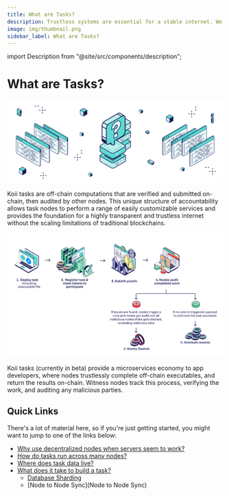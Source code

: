 ```yaml
---
title: What are Tasks?
description: Trustless systems are essential for a stable internet. We're working to make them bigger and better.
image: img/thumbnail.png
sidebar_label: What are Tasks?
---
```


import Description from "@site/src/components/description";

# What are Tasks?

![banner](../img/_What%20are%20tasks_.svg)

<Description
  text="Trustless systems are essential for a stable internet. We're working to make
  them bigger and better."
/>

Koii tasks are off-chain computations that are verified and submitted on-chain, then audited by other nodes. This unique structure of accountability allows task nodes to perform a range of easily customizable services and provides the foundation for a highly transparent and trustless internet without the scaling limitations of traditional blockchains.

![banner](../img/What%20are%20tasks%20(1).png)

<p>Koii tasks (currently in beta) provide a microservices economy to app developers, where nodes trustlessly complete off-chain executables, and return the results on-chain. Witness nodes track this process, verifying the work, and auditing any malicious parties.</p>

## Quick Links

There's a lot of material here, so if you're just getting started, you might want to jump to one of the links below:

- [Why use decentralized nodes when servers seem to work?](/develop/koii-task-101/what-are-tasks/nodes-vs-servers)<br/>
- [How do tasks run across many nodes?](/develop/koii-task-101/what-are-tasks/gradual-consensus)<br/>
- [Where does task data live?](/develop/koii-task-101/what-are-tasks/runtime-environment)<br/>
- [What does it take to build a task?](/develop/koii-task-101/what-are-tasks/key-components/intro)<br/>
  - [Database Sharding](/develop/koii-task-101/what-are-tasks/key-components/database-sharding)<br/>
  - [Node to Node Sync](Node to Node Sync)

